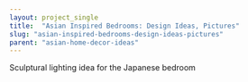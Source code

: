 ```yaml
---
layout: project_single
title:  "Asian Inspired Bedrooms: Design Ideas, Pictures"
slug: "asian-inspired-bedrooms-design-ideas-pictures"
parent: "asian-home-decor-ideas"
---
```

Sculptural lighting idea for the Japanese bedroom